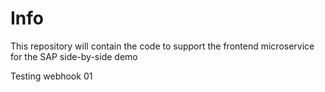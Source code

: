 # Info

This repository will contain the code to support the frontend microservice for the SAP side-by-side demo

Testing webhook 01
